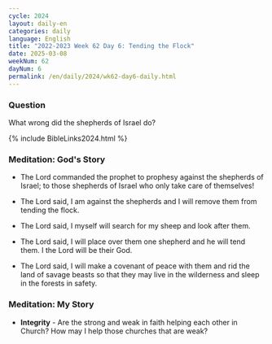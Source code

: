 ```yaml
---
cycle: 2024
layout: daily-en
categories: daily
language: English
title: "2022-2023 Week 62 Day 6: Tending the Flock"
date: 2025-03-08
weekNum: 62
dayNum: 6
permalink: /en/daily/2024/wk62-day6-daily.html
---
```


### Question     
What wrong did the shepherds of Israel do?

{% include BibleLinks2024.html %}

### Meditation: God's Story   
+ The Lord commanded the prophet to prophesy against the shepherds of Israel; to those shepherds of Israel who only take care of themselves! 

+ The Lord said, I am against the shepherds and I will remove them from tending the flock. 

+ The Lord said, I myself will search for my sheep and look after them. 

+ The Lord said, I will place over them one shepherd and he will tend them. I the Lord will be their God. 

+ The Lord said, I will make a covenant of peace with them and rid the land of savage beasts so that they may live in the wilderness and sleep in the forests in safety. 

### Meditation: My Story   
+ **Integrity** - Are the strong and weak in faith helping each other in Church? How may I help those churches that are weak? 
